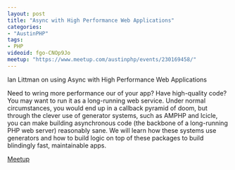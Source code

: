 ```yaml
---
layout: post
title: "Async with High Performance Web Applications"
categories:
- "AustinPHP"
tags:
- PHP
videoid: fgo-CNOp9Jo
meetup: "https://www.meetup.com/austinphp/events/230169458/"
---
```


Ian Littman on using Async with High Performance Web Applications

Need to wring more performance our of your app? Have high-quality code? You may want to run it as a long-running web service. Under normal circumstances, you would end up in a callback pyramid of doom, but through the clever use of generator systems, such as AMPHP and Icicle, you can make building asynchronous code (the backbone of a long-running PHP web server) reasonably sane. We will learn how these systems use generators and how to build logic on top of these packages to build blindingly fast, maintainable apps.

[Meetup](https://www.meetup.com/austinphp/events/230169458/)
